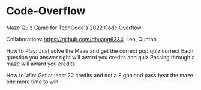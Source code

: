 # Code-Overflow

Maze Quiz Game for TechCode's 2022 Code Overflow

Collaboratiors: https://github.com/dhuang6334, Leo, Quntao

How to Play:
Just solve the Maze and get the correct pop quiz correct
Each question you answer right will award you credits and quiz
Passing through a maze will award you credits

How to Win:
Get at least 22 credits and not a F gpa and pass beat the maze one more time to win
